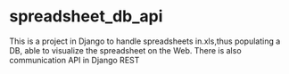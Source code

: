 # spreadsheet_db_api
This  is a project in Django to handle spreadsheets in.xls,thus populating a DB, able to visualize the spreadsheet on the Web. There is also communication API in Django REST


